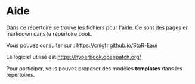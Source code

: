 # Aide

Dans ce répertoire se trouve les fichiers pour l'aide. Ce sont des pages en markdown dans le répertoire book.

Vous pouvez consulter sur : https://cnigfr.github.io/StaR-Eau/

Le logiciel utilisé est https://hyperbook.openpatch.org/

Pour participer, vous pouvez proposer des modèles **templates** dans les répertoires.

